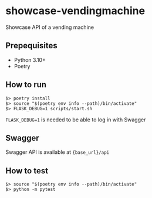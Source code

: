 # showcase-vendingmachine
Showcase API of a vending machine

## Prepequisites
* Python 3.10+
* Poetry

## How to run
    $> poetry install
    $> source "$(poetry env info --path)/bin/activate"
    $> FLASK_DEBUG=1 scripts/start.sh

`FLASK_DEBUG=1` is needed to be able to log in with Swagger

## Swagger
Swagger API is available at `{base_url}/api`

## How to test
    $> source "$(poetry env info --path)/bin/activate"
    $> python -m pytest